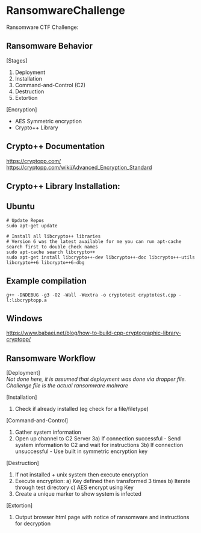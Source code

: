 # RansomwareChallenge
Ransomware CTF Challenge:

## Ransomware Behavior
[Stages]
1) Deployment
2) Installation
3) Command-and-Control (C2)
4) Destruction
5) Extortion

[Encryption]
- AES Symmetric encryption
- Crypto++ Library

## Crypto++ Documentation
https://cryptopp.com/ </br>
https://cryptopp.com/wiki/Advanced_Encryption_Standard

## Crypto++ Library Installation:
Ubuntu
-
```
# Update Repos
sudo apt-get update

# Install all libcrypto++ libraries
# Version 6 was the latest available for me you can run apt-cache search first to double check names
sudo apt-cache search libcrypto++
sudo apt-get install libcrypto++-dev libcrypto++-doc libcrypto++-utils libcrypto++6 libcrypto++6-dbg
```

Example compilation
-
```
g++ -DNDEBUG -g3 -O2 -Wall -Wextra -o cryptotest cryptotest.cpp -l:libcryptopp.a
```

Windows
-
https://www.babaei.net/blog/how-to-build-cpp-cryptographic-library-cryptopp/

## Ransomware Workflow
[Deployment]</br>
*Not done here, it is assumed that deployment was done via dropper file. Challenge file is the actual ransomware malware*

[Installation]
1) Check if already installed (eg check for a file/filetype)

[Command-and-Control]
1) Gather system information
2) Open up channel to C2 Server
3a) If connection successful - Send system information to C2 and wait for instructions
3b) If connection unsuccessful - Use built in symmetric encryption key

[Destruction]
1) If not installed + unix system then execute encryption
2) Execute encryption:
  a) Key defined then transformed 3 times
  b) Iterate through test directory
  c) AES encrypt using Key
3) Create a unique marker to show system is infected

[Extortion]
1) Output browser html page with notice of ransomware and instructions for decryption

